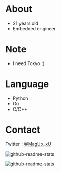 # About
- 21 years old
- Embedded engineer

# Note
- I need Tokyo :)

# Language
- Python
- Go
- C/C++

# Contact
Twitter : [@MagUx_xU](https://twitter.com/MagUx_xU)  

![github-readme-stats](https://github-readme-stats-73dh.vercel.app/api/top-langs/?username=MocA-Love&theme=transparent&size_weight=0&count_weight=1&count_private=true)

![github-readme-stats](https://github-readme-stats-73dh.vercel.app/api?username=MocA-Love&show_icons=true&theme=transparent&count_private=true)
